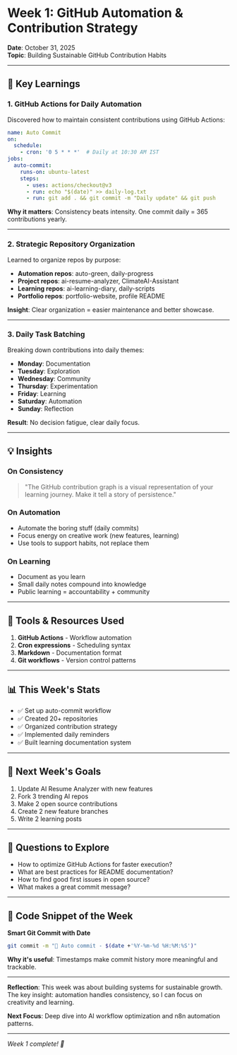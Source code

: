 # Week 1: GitHub Automation & Contribution Strategy

**Date**: October 31, 2025  
**Topic**: Building Sustainable GitHub Contribution Habits

---

## 🎯 Key Learnings

### 1. GitHub Actions for Daily Automation
Discovered how to maintain consistent contributions using GitHub Actions:

```yaml
name: Auto Commit
on:
  schedule:
    - cron: '0 5 * * *'  # Daily at 10:30 AM IST
jobs:
  auto-commit:
    runs-on: ubuntu-latest
    steps:
      - uses: actions/checkout@v3
      - run: echo "$(date)" >> daily-log.txt
      - run: git add . && git commit -m "Daily update" && git push
```

**Why it matters**: Consistency beats intensity. One commit daily = 365 contributions yearly.

---

### 2. Strategic Repository Organization
Learned to organize repos by purpose:
- **Automation repos**: auto-green, daily-progress
- **Project repos**: ai-resume-analyzer, ClimateAI-Assistant
- **Learning repos**: ai-learning-diary, daily-scripts
- **Portfolio repos**: portfolio-website, profile README

**Insight**: Clear organization = easier maintenance and better showcase.

---

### 3. Daily Task Batching
Breaking down contributions into daily themes:
- **Monday**: Documentation
- **Tuesday**: Exploration
- **Wednesday**: Community
- **Thursday**: Experimentation
- **Friday**: Learning
- **Saturday**: Automation
- **Sunday**: Reflection

**Result**: No decision fatigue, clear daily focus.

---

## 💡 Insights

### On Consistency
> "The GitHub contribution graph is a visual representation of your learning journey. Make it tell a story of persistence."

### On Automation
- Automate the boring stuff (daily commits)
- Focus energy on creative work (new features, learning)
- Use tools to support habits, not replace them

### On Learning
- Document as you learn
- Small daily notes compound into knowledge
- Public learning = accountability + community

---

## 🔧 Tools & Resources Used

1. **GitHub Actions** - Workflow automation
2. **Cron expressions** - Scheduling syntax
3. **Markdown** - Documentation format
4. **Git workflows** - Version control patterns

---

## 📊 This Week's Stats

- ✅ Set up auto-commit workflow
- ✅ Created 20+ repositories
- ✅ Organized contribution strategy
- ✅ Implemented daily reminders
- ✅ Built learning documentation system

---

## 🎯 Next Week's Goals

1. Update AI Resume Analyzer with new features
2. Fork 3 trending AI repos
3. Make 2 open source contributions
4. Create 2 new feature branches
5. Write 2 learning posts

---

## 🤔 Questions to Explore

- How to optimize GitHub Actions for faster execution?
- What are best practices for README documentation?
- How to find good first issues in open source?
- What makes a great commit message?

---

## 📝 Code Snippet of the Week

**Smart Git Commit with Date**
```bash
git commit -m "💚 Auto commit - $(date +'%Y-%m-%d %H:%M:%S')"
```

**Why it's useful**: Timestamps make commit history more meaningful and trackable.

---

**Reflection**: This week was about building systems for sustainable growth. The key insight: automation handles consistency, so I can focus on creativity and learning.

**Next Focus**: Deep dive into AI workflow optimization and n8n automation patterns.

---

*Week 1 complete! 🎉*
